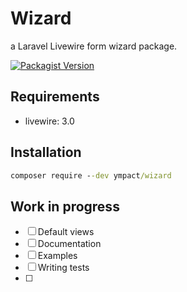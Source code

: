 # Wizard

a Laravel Livewire form wizard package.

[![Packagist Version](https://img.shields.io/packagist/v/ympact/wizard)](https://packagist.org/packages/ympact/wizard)

## Requirements

- livewire: 3.0


## Installation


```cmd
composer require --dev ympact/wizard
```


## Work in progress

- [ ] Default views
- [ ] Documentation
- [ ] Examples
- [ ] Writing tests
- [ ] 